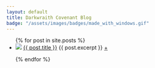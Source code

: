 ```yaml
---
layout: default
title: Darkwraith Covenant Blog
badge: "/assets/images/badges/made_with_windows.gif"
---
```

<ul>
  {% for post in site.posts %}
    <li>
     <img src="{{ post.newimg }}">  <a href="{{ post.url }}" class="blogtitle">{{ post.title }}</a>
    {{ post.excerpt }} <a href="{{post.url}}">+</a>
    </li>
    <p></p> 
  {% endfor %} 
</ul>